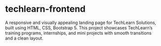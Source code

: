 # techlearn-frontend
A responsive and visually appealing landing page for TechLearn Solutions, built using HTML, CSS, Bootstrap 5. This project showcases TechLearn’s training programs, internships, and mini projects with smooth transitions and a clean layout.

